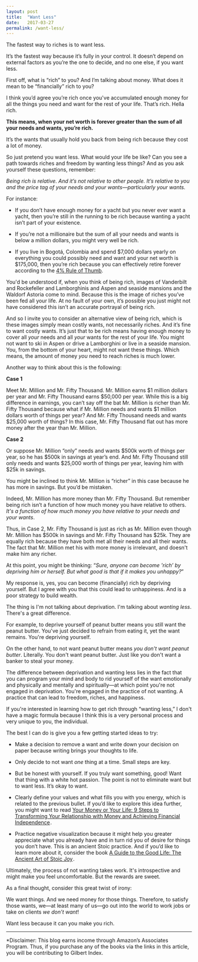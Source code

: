 ```yaml
---
layout: post
title:  "Want Less"
date:   2017-03-27
permalink: /want-less/
---
```


The fastest way to riches is to want less.

It’s the fastest way because it’s fully in your control. It doesn’t depend on external factors as you’re the one to decide, and no one else, if you want less.  

First off, what is “rich” to you? And I’m talking about money. What does it mean to be “financially” rich to you?

I think you’d agree you’re rich once you've accumulated enough money for all the things you need and want for the rest of your life. That’s rich. Hella rich.

**This means, when your net worth is forever greater than the sum of all your needs and wants, you’re rich.**

It’s the wants that usually hold you back from being rich because they cost a lot of money.

So just pretend you want less. What would your life be like? Can you see a path towards riches and freedom by wanting less things? And as you ask yourself these questions, remember:

*Being rich is relative. And it’s not relative to other people. It’s relative to you and the price tag of your needs and your wants—particularly your wants.*

For instance:

* If you don’t have enough money for a yacht but you never ever want a yacht, then you’re still in the running to be rich because wanting a yacht isn’t part of your existence.

* If you’re not a millionaire but the sum of all your needs and wants is below a million dollars, you might very well be rich.

* If you live in Bogotá, Colombia and spend $7,000 dollars yearly on everything you could possibly need and want and your net worth is $175,000, then you’re rich because you can effectively retire forever according to the [4% Rule of Thumb](https://en.wikipedia.org/wiki/Trinity_study).

You'd be understood if, when you think of being rich, images of Vanderbilt and Rockefeller and Lamborghinis and Aspen and seaside mansions and the Waldorf Astoria come to mind. Because this is the image of riches you’ve been fed all your life. At no fault of your own, it’s possible you just might not have considered this isn’t an accurate portrayal of being rich.

And so I invite you to consider an alternative view of being rich, which is these images simply mean costly wants, not necessarily riches. And it’s fine to want costly wants. It’s just that to be rich means having enough money to cover all *your* needs and all *your* wants for the rest of your life. You might not want to ski in Aspen or drive a Lamborghini or live in a seaside mansion. You, from the bottom of your heart, might not want these things. Which means, the amount of money *you* need to reach riches is much lower.

Another way to think about this is the following:

**Case 1**

Meet Mr. Million and Mr. Fifty Thousand. Mr. Million earns $1 million dollars per year and Mr. Fifty Thousand earns $50,000 per year. While this is a big difference in earnings, you can’t say off the bat Mr. Million is richer than Mr. Fifty Thousand because what if Mr. Million needs and wants $1 million dollars worth of things per year? And Mr. Fifty Thousand needs and wants $25,000 worth of things? In this case, Mr. Fifty Thousand flat out has more money after the year than Mr. Million.

**Case 2**

Or suppose Mr. Million “only” needs and wants $500k worth of things per year, so he has $500k in savings at year’s end. And Mr. Fifty Thousand still only needs and wants $25,000 worth of things per year, leaving him with $25k in savings.

You might be inclined to think Mr. Million is “richer” in this case because he has more in savings. But you’d be mistaken.

Indeed, Mr. Million has more money than Mr. Fifty Thousand. But remember being rich isn’t a function of how much money you have relative to others. *It's a function of how much money you have relative to your needs and your wants*.

Thus, in Case 2, Mr. Fifty Thousand is just as rich as Mr. Million even though Mr. Million has $500k in savings and Mr. Fifty Thousand has $25k. They are equally rich because they have both met all their needs and all their wants. The fact that Mr. Million met his with more money is irrelevant, and doesn't make him any richer.

At this point, you might be thinking: “*Sure, anyone can become 'rich’ by depriving him or herself. But what good is that if it makes you unhappy?*”

My response is, yes, you can become (financially) rich by depriving yourself. But I agree with you that this could lead to unhappiness. And is a poor strategy to build wealth.

The thing is I'm not talking about deprivation. I'm talking about *wanting less*. There's a great difference.

For example, to deprive yourself of peanut butter means you still want the peanut butter. You've just decided to refrain from eating it, yet the want remains. You're depriving yourself.

On the other hand, to not want peanut butter means *you don't want peanut butter*. Literally. You don't want peanut butter. Just like you don't want a banker to steal your money.

The difference between deprivation and wanting less lies in the fact that you can program your mind and body​ to rid yourself of the want emotionally and physically and mentally and spiritually—at which point you're not engaged in deprivation. You're engaged in the practice of not wanting. A practice that can lead to freedom, riches, and happiness.

If you're interested in learning how to get rich through “wanting less,” I don't have a magic formula because I think this is a very personal process and very unique to you, the individual.

The best I can do is give you a few getting started ideas to try:

* Make a decision to remove a want and write down your decision on paper because writing brings your thoughts to life.

* Only decide to not want *one* thing at a time. Small steps are key.  

* But be honest with yourself. If you truly want something, good! Want that thing with a white hot passion. The point is not to eliminate want but to want less. It’s okay to want.

* Clearly define your values and what fills you with you energy, which is related to the previous bullet. If you’d like to explore this idea further, you might want to read <a href="https://www.amazon.com/gp/product/0143115766/ref=as_li_tl?ie=UTF8&camp=1789&creative=9325&creativeASIN=0143115766&linkCode=as2&tag=gilbertindex-20&linkId=f4e52e9c51365464be3c212b63f708d8">Your Money or Your Life: 9 Steps to Transforming Your Relationship with Money and Achieving Financial Independence</a><img src="//ir-na.amazon-adsystem.com/e/ir?t=gilbertindex-20&l=am2&o=1&a=0143115766" width="1" height="1" border="0" alt="" style="border:none !important; margin:0px !important;" />.

* Practice negative visualization because it might help you greater appreciate what you already have and in turn rid you of desire for things you don’t have. This is an ancient Stoic practice. And if you’d like to learn more about it, consider the book <a href="https://www.amazon.com/gp/product/B0040JHNQG/ref=as_li_tl?ie=UTF8&camp=1789&creative=9325&creativeASIN=B0040JHNQG&linkCode=as2&tag=gilbertindex-20&linkId=922b3649f288a4cbec33da840e9ffbc4">A Guide to the Good Life: The Ancient Art of Stoic Joy</a><img src="//ir-na.amazon-adsystem.com/e/ir?t=gilbertindex-20&l=am2&o=1&a=B0040JHNQG" width="1" height="1" border="0" alt="" style="border:none !important; margin:0px !important;" />.

Ultimately, the process of not wanting takes work. It's introspective and might make you feel uncomfortable. But the rewards are sweet.

As a final thought, consider this great twist of irony:

We want things. And we need money for those things. Therefore, to satisfy those wants, we—at least many of us—go out into the world to work jobs or take on clients *we don’t want*!

Want less because it can you make you rich.

<hr>

*Disclaimer: This blog earns income through Amazon’s Associates Program. Thus, if you purchase any of the books via the links in this article, you will be contributing to Gilbert Index.
